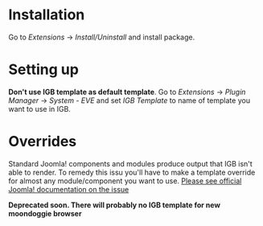 # Installation #

Go to _Extensions_ -> _Install/Uninstall_ and install package.


# Setting up #

**Don't use IGB template as default template**. Go to _Extensions_ -> _Plugin Manager_ -> _System - EVE_ and set _IGB Template_ to name of template you want to use in IGB.

# Overrides #

Standard Joomla! components and modules produce output that IGB isn't able to render. To remedy this issu you'll have to make a template override for almost any module/component you want to use. [Please see official Joomla! documentation on the issue](http://docs.joomla.org/How_to_override_the_output_from_the_Joomla!_core)

**Deprecated soon. There will probably no IGB template for new moondoggie browser**